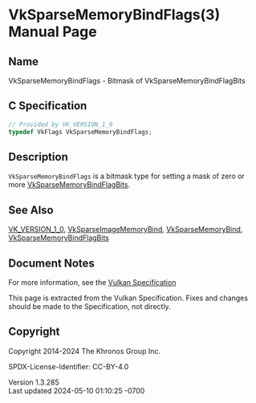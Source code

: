 # VkSparseMemoryBindFlags(3) Manual Page

## Name

VkSparseMemoryBindFlags - Bitmask of VkSparseMemoryBindFlagBits



## <a href="#_c_specification" class="anchor"></a>C Specification

``` c
// Provided by VK_VERSION_1_0
typedef VkFlags VkSparseMemoryBindFlags;
```

## <a href="#_description" class="anchor"></a>Description

`VkSparseMemoryBindFlags` is a bitmask type for setting a mask of zero
or more [VkSparseMemoryBindFlagBits](https://registry.khronos.org/vulkan/specs/1.3-extensions/man/html/VkSparseMemoryBindFlagBits.html).

## <a href="#_see_also" class="anchor"></a>See Also

[VK_VERSION_1_0](https://registry.khronos.org/vulkan/specs/1.3-extensions/man/html/VK_VERSION_1_0.html),
[VkSparseImageMemoryBind](https://registry.khronos.org/vulkan/specs/1.3-extensions/man/html/VkSparseImageMemoryBind.html),
[VkSparseMemoryBind](https://registry.khronos.org/vulkan/specs/1.3-extensions/man/html/VkSparseMemoryBind.html),
[VkSparseMemoryBindFlagBits](https://registry.khronos.org/vulkan/specs/1.3-extensions/man/html/VkSparseMemoryBindFlagBits.html)

## <a href="#_document_notes" class="anchor"></a>Document Notes

For more information, see the <a
href="https://registry.khronos.org/vulkan/specs/1.3-extensions/html/vkspec.html#VkSparseMemoryBindFlags"
target="_blank" rel="noopener">Vulkan Specification</a>

This page is extracted from the Vulkan Specification. Fixes and changes
should be made to the Specification, not directly.

## <a href="#_copyright" class="anchor"></a>Copyright

Copyright 2014-2024 The Khronos Group Inc.

SPDX-License-Identifier: CC-BY-4.0

Version 1.3.285  
Last updated 2024-05-10 01:10:25 -0700
